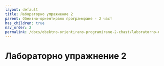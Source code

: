 ```yaml
---
layout: default
title: Лабораторно упражнение 2
parent: Обектно-ориентирано програмиране - 2 част
has_children: true
nav_order: 2
permalink: /docs/obektno-orientirano-programirane-2-chast/laboratorno-uprazhnenie-2
---
```

# Лабораторно упражнение 2

